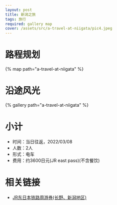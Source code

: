 ```yaml
---
layout: post
title: 新潟之旅
tags: 旅行
required: gallery map
cover: /assets/src/a-travel-at-niigata/pic4.jpeg
---
```


# 路程规划

{% map path="a-travel-at-niigata" %}

# 沿途风光

{% gallery path="a-travel-at-niigata" %}

# 小计

- 时间：当日往返，2022/03/08
- 人数：2人
- 形式：电车
- 费用：约3600日元(JR east pass)(不含餐饮)

# 相关链接

- [JR东日本铁路周游券(长野、新潟地区)](https://www.jreast.co.jp/multi/zh-CHS/pass/eastpass_n.html)
